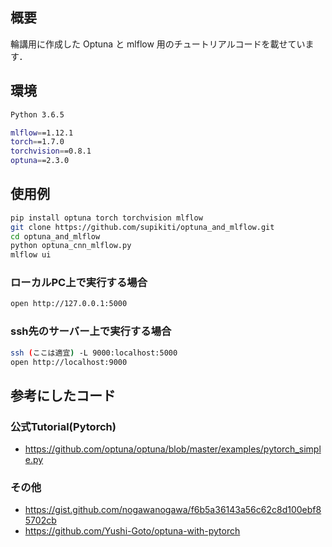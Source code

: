 ## 概要
輪講用に作成した Optuna と mlflow 用のチュートリアルコードを載せています．

## 環境
```bash
Python 3.6.5

mlflow==1.12.1
torch==1.7.0
torchvision==0.8.1
optuna==2.3.0
```

## 使用例

```bash
pip install optuna torch torchvision mlflow
git clone https://github.com/supikiti/optuna_and_mlflow.git
cd optuna_and_mlflow
python optuna_cnn_mlflow.py
mlflow ui
```

### ローカルPC上で実行する場合
```bash
open http://127.0.0.1:5000
```

### ssh先のサーバー上で実行する場合
```bash
ssh (ここは適宜) -L 9000:localhost:5000
open http://localhost:9000
```

## 参考にしたコード

### 公式Tutorial(Pytorch)
- https://github.com/optuna/optuna/blob/master/examples/pytorch_simple.py
### その他
- https://gist.github.com/nogawanogawa/f6b5a36143a56c62c8d100ebf85702cb
- https://github.com/Yushi-Goto/optuna-with-pytorch
